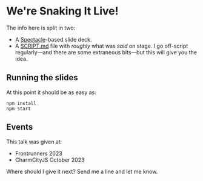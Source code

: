# We're Snaking It Live!

The info here is split in two:

- A [Spectacle](https://github.com/FormidableLabs/spectacle/blob/main/README.md)-based slide deck.
- A [SCRIPT.md](https://github.com/Schoonology/presentations/blob/master/were-snaking-it-live/SCRIPT.md) file with _roughly_ what was _said_ on stage. I go off-script regularly—and there are some extraneous bits—but this will give you the idea.

## Running the slides

At this point it should be as easy as:

```
npm install
npm start
```

## Events

This talk was given at:

- Frontrunners 2023
- CharmCityJS October 2023

Where should I give it next? Send me a line and let me know.
